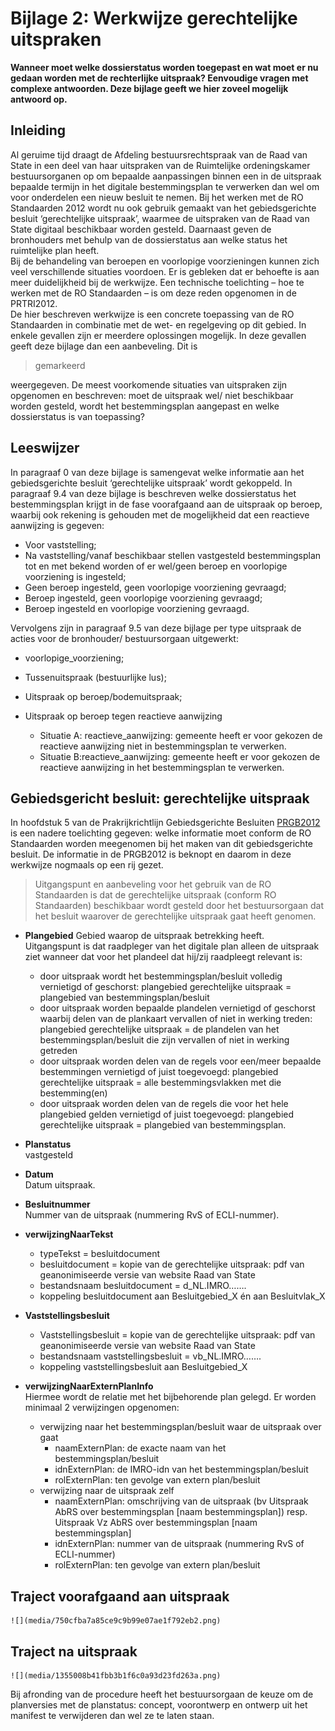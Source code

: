 # Bijlage 2: Werkwijze gerechtelijke uitspraken
**Wanneer moet welke dossierstatus worden toegepast en wat moet er nu gedaan
worden met de rechterlijke uitspraak? Eenvoudige vragen met complexe antwoorden.
Deze bijlage geeft we hier zoveel mogelijk antwoord op.**

## Inleiding
Al geruime tijd draagt de Afdeling bestuursrechtspraak van de Raad van State in
een deel van haar uitspraken van de Ruimtelijke ordeningskamer bestuursorganen
op om bepaalde aanpassingen binnen een in de uitspraak bepaalde termijn in het
digitale bestemmingsplan te verwerken dan wel om voor onderdelen een nieuw
besluit te nemen. Bij het werken met de RO Standaarden 2012 wordt nu ook gebruik
gemaakt van het gebiedsgerichte besluit ‘gerechtelijke uitspraak’, waarmee de
uitspraken van de Raad van State digitaal beschikbaar worden gesteld. Daarnaast
geven de bronhouders met behulp van de dossierstatus aan welke status het
ruimtelijke plan heeft.  
Bij de behandeling van beroepen en voorlopige voorzieningen kunnen zich veel
verschillende situaties voordoen. Er is gebleken dat er behoefte is aan meer
duidelijkheid bij de werkwijze. Een technische toelichting – hoe te werken met
de RO Standaarden – is om deze reden opgenomen in de PRTRI2012.  
De hier beschreven werkwijze is een concrete toepassing van de RO Standaarden in
combinatie met de wet- en regelgeving op dit gebied. In enkele gevallen zijn er
meerdere oplossingen mogelijk. In deze gevallen geeft deze bijlage dan een
aanbeveling. Dit is 
<blockquote>gemarkeerd</blockquote> 
weergegeven.  
De meest voorkomende situaties van uitspraken zijn opgenomen en beschreven: moet
de uitspraak wel/ niet beschikbaar worden gesteld, wordt het bestemmingsplan
aangepast en welke dossierstatus is van toepassing?

## Leeswijzer
In paragraaf 0 van deze bijlage is samengevat welke informatie aan het
gebiedsgerichte besluit ‘gerechtelijke uitspraak’ wordt gekoppeld. In paragraaf
9.4 van deze bijlage is beschreven welke dossierstatus het bestemmingsplan
krijgt in de fase voorafgaand aan de uitspraak op beroep, waarbij ook rekening
is gehouden met de mogelijkheid dat een reactieve aanwijzing is gegeven:
- Voor vaststelling;
- Na vaststelling/vanaf beschikbaar stellen vastgesteld bestemmingsplan tot en
    met bekend worden of er wel/geen beroep en voorlopige voorziening is
    ingesteld;
- Geen beroep ingesteld, geen voorlopige voorziening gevraagd;
- Beroep ingesteld, geen voorlopige voorziening gevraagd;
- Beroep ingesteld en voorlopige voorziening gevraagd.  

Vervolgens zijn in paragraaf 9.5 van deze bijlage per type uitspraak de acties
voor de bronhouder/ bestuursorgaan uitgewerkt:  
-   voorlopige_voorziening;

- Tussenuitspraak (bestuurlijke lus);
- Uitspraak op beroep/bodemuitspraak;
- Uitspraak op beroep tegen reactieve aanwijzing
	- Situatie A: reactieve_aanwijzing: gemeente heeft er voor gekozen de
        reactieve aanwijzing niet in bestemmingsplan te verwerken.
	- Situatie B:reactieve_aanwijzing: gemeente heeft er voor gekozen de
        reactieve aanwijzing in het bestemmingsplan te verwerken.

## Gebiedsgericht besluit: gerechtelijke uitspraak
In hoofdstuk 5 van de Prakrijkrichtlijn Gebiedsgerichte Besluiten
[PRGB2012](https://docs.geostandaarden.nl/ro/gb2012/)
is een nadere toelichting gegeven: welke informatie moet conform
de RO Standaarden worden meegenomen bij het maken van dit gebiedsgerichte
besluit. De informatie in de PRGB2012 is beknopt en daarom in deze werkwijze
nogmaals op een rij gezet.  

> Uitgangspunt en aanbeveling voor het gebruik van de RO Standaarden is dat de
gerechtelijke uitspraak (conform RO Standaarden) beschikbaar wordt gesteld door
het bestuursorgaan dat het besluit waarover de gerechtelijke uitspraak gaat
heeft genomen.

-   **Plangebied**
    Gebied waarop de uitspraak betrekking heeft.  
    Uitgangspunt is dat raadpleger van het digitale plan alleen de uitspraak
    ziet wanneer dat voor het plandeel dat hij/zij raadpleegt relevant is:
	-   door uitspraak wordt het bestemmingsplan/besluit volledig vernietigd of
    geschorst: plangebied gerechtelijke uitspraak = plangebied van
    bestemmingsplan/besluit
	-   door uitspraak worden bepaalde plandelen vernietigd of geschorst waarbij
    delen van de plankaart vervallen of niet in werking treden: plangebied
    gerechtelijke uitspraak = de plandelen van het bestemmingsplan/besluit die
    zijn vervallen of niet in werking getreden
	-   door uitspraak worden delen van de regels voor een/meer bepaalde
    bestemmingen vernietigd of juist toegevoegd: plangebied gerechtelijke
    uitspraak = alle bestemmingsvlakken met die bestemming(en)
	-   door uitspraak worden delen van de regels die voor het hele plangebied
    gelden vernietigd of juist toegevoegd: plangebied gerechtelijke uitspraak =
    plangebied van bestemmingsplan.  

-   **Planstatus**  
    vastgesteld

-   **Datum**  
    Datum uitspraak.

-   **Besluitnummer**  
    Nummer van de uitspraak (nummering RvS of ECLI-nummer).

-   **verwijzingNaarTekst**  
	-   typeTekst = besluitdocument
	-   besluitdocument = kopie van de gerechtelijke uitspraak: pdf van
        geanonimiseerde versie van website Raad van State
	-   bestandsnaam besluitdocument = d_NL.IMRO…….
	-   koppeling besluitdocument aan Besluitgebied_X én aan Besluitvlak_X

-   **Vaststellingsbesluit**  
	-   Vaststellingsbesluit = kopie van de gerechtelijke uitspraak: pdf van
        geanonimiseerde versie van website Raad van State
	-   bestandsnaam vaststellingsbesluit = vb_NL.IMRO…….
	-   koppeling vaststellingsbesluit aan Besluitgebied_X

-   **verwijzingNaarExternPlanInfo**  
    Hiermee wordt de relatie met het bijbehorende plan gelegd. Er worden
    minimaal 2 verwijzingen opgenomen:
	-   verwijzing naar het bestemmingsplan/besluit waar de uitspraak over gaat
		-   naamExternPlan: de exacte naam van het bestemmingsplan/besluit
		-   idnExternPlan: de IMRO-idn van het bestemmingsplan/besluit
		-   rolExternPlan: ten gevolge van extern plan/besluit
	-   verwijzing naar de uitspraak zelf
		-   naamExternPlan: omschrijving van de uitspraak (bv Uitspraak AbRS
            over bestemmingsplan [naam bestemmingsplan]) resp. Uitspraak Vz AbRS
            over bestemmingsplan [naam bestemmingsplan]
		-   idnExternPlan: nummer van de uitspraak (nummering RvS of
            ECLI-nummer)
		-   rolExternPlan: ten gevolge van extern plan/besluit

## Traject voorafgaand aan uitspraak
    ![](media/750cfba7a85ce9c9b99e07ae1f792eb2.png)

##  Traject na uitspraak
    ![](media/1355008b41fbb3b1f6c0a93d23fd263a.png)

Bij afronding van de procedure heeft het bestuursorgaan de keuze om de
planversies met de planstatus: concept, voorontwerp en ontwerp uit het manifest
te verwijderen dan wel ze te laten staan.
